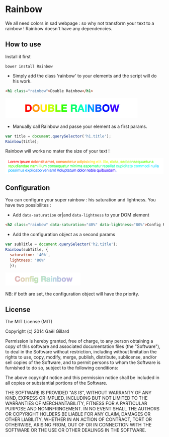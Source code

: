 # Rainbow

We all need colors in sad webpage : so why not transform your text to a rainbow !
Rainbow doesn't have any dependencies.

## How to use

Install it first

```
bower install Rainbow
```

- Simply add the class 'rainbow' to your elements and the script will do his work.

```html
<h1 class="rainbow">Double Rainbow</h1>
```
![](example/simple.png)


- Manually call Rainbow and passe your element as a first params.

```js
var title = document.querySelector('h1.title');
Rainbow(title);
```

Rainbow will works no mater the size of your text !

![](example/text.png)

## Configuration

You can configure your super rainbow : his saturation and lightness.
You have two possibilites :

- Add `data-saturation` or|and `data-lightness` to your DOM element

```html
<h2 class="rainbow" data-saturation="40%" data-lightness="80%">Config Rainbow</h2>
```


- Add the configuration object as a second params

```js
var subTitle = document.querySelector('h2.title');
Rainbow(subTitle, {
  saturation: '40%',
  lightness: '80%'
  });
```

![](example/config.png)

NB: if both are set, the configuration object will have the priority.

## License

The MIT License (MIT)

Copyright (c) 2014 Gaël Gillard

Permission is hereby granted, free of charge, to any person obtaining a copy
of this software and associated documentation files (the "Software"), to deal
in the Software without restriction, including without limitation the rights
to use, copy, modify, merge, publish, distribute, sublicense, and/or sell
copies of the Software, and to permit persons to whom the Software is
furnished to do so, subject to the following conditions:

The above copyright notice and this permission notice shall be included in all
copies or substantial portions of the Software.

THE SOFTWARE IS PROVIDED "AS IS", WITHOUT WARRANTY OF ANY KIND, EXPRESS OR
IMPLIED, INCLUDING BUT NOT LIMITED TO THE WARRANTIES OF MERCHANTABILITY,
FITNESS FOR A PARTICULAR PURPOSE AND NONINFRINGEMENT. IN NO EVENT SHALL THE
AUTHORS OR COPYRIGHT HOLDERS BE LIABLE FOR ANY CLAIM, DAMAGES OR OTHER
LIABILITY, WHETHER IN AN ACTION OF CONTRACT, TORT OR OTHERWISE, ARISING FROM,
OUT OF OR IN CONNECTION WITH THE SOFTWARE OR THE USE OR OTHER DEALINGS IN THE
SOFTWARE.
